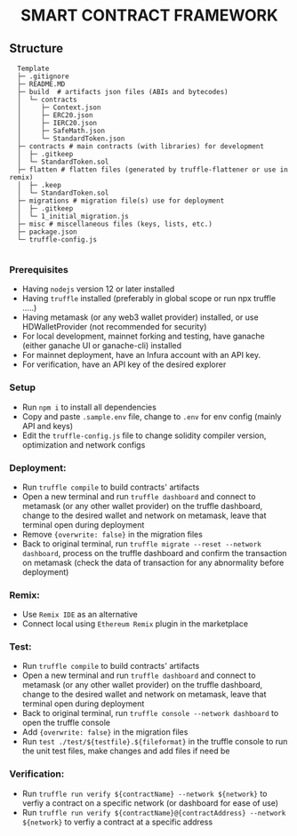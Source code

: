 <h1 align="center">SMART CONTRACT FRAMEWORK</h1>

## Structure
```
  Template
  ├─ .gitignore
  ├─ README.MD
  ├─ build  # artifacts json files (ABIs and bytecodes)
  │  └─ contracts
  │     ├─ Context.json
  │     ├─ ERC20.json
  │     ├─ IERC20.json
  │     ├─ SafeMath.json
  │     └─ StandardToken.json
  ├─ contracts # main contracts (with libraries) for development
  │  ├─ .gitkeep
  │  └─ StandardToken.sol
  ├─ flatten # flatten files (generated by truffle-flattener or use in remix)
  │  ├─ .keep
  │  └─ StandardToken.sol
  ├─ migrations # migration file(s) use for deployment
  │  ├─ .gitkeep
  │  └─ 1_initial_migration.js
  ├─ misc # miscellaneous files (keys, lists, etc.)
  ├─ package.json
  └─ truffle-config.js
  
```
### Prerequisites
  - Having `nodejs` version 12 or later installed  
  - Having `truffle` installed (preferably in global scope or run npx truffle .....)
  - Having metamask (or any web3 wallet provider) installed, or use HDWalletProvider (not recommended for security)
  - For local development, mainnet forking and testing, have ganache (either ganache UI or ganache-cli) installed
  - For mainnet deployment, have an Infura account with an API key.
  - For verification, have an API key of the desired explorer
  
### Setup
  - Run `npm i` to install all dependencies
  - Copy and paste `.sample.env` file, change to `.env` for env config (mainly API and keys)
  - Edit the `truffle-config.js` file to change solidity compiler version, optimization and network configs

### Deployment:
 - Run `truffle compile` to build contracts' artifacts
 - Open a new terminal and run `truffle dashboard` and connect to metamask (or any other wallet provider) on the truffle dashboard, change to the desired wallet and network on metamask, leave that terminal open during deployment
 - Remove `{overwrite: false}` in the migration files
 - Back to original terminal, run `truffle migrate --reset --network dashboard`, process on the truffle dashboard and confirm the transaction on metamask (check the data of transaction for any abnormality before deployment)

### Remix:
 - Use `Remix IDE` as an alternative
 - Connect local using `Ethereum Remix` plugin in the marketplace

### Test:
 - Run `truffle compile` to build contracts' artifacts
 - Open a new terminal and run `truffle dashboard` and connect to metamask (or any other wallet provider) on the truffle dashboard, change to the desired wallet and network on metamask, leave that terminal open during deployment
 - Back to original terminal, run `truffle console --network dashboard` to open the truffle console
 - Add `{overwrite: false}` in the migration files
 - Run `test ./test/${testfile}.${fileformat}` in the truffle console to run the unit test files, make changes and add files if need be

### Verification:
 - Run `truffle run verify ${contractName} --network ${network}` to verfiy a contract on a specific network (or dashboard for ease of use)
 - Run `truffle run verify ${contractName}@{contractAddress} --network ${network}` to verfiy a contract at a specific address
